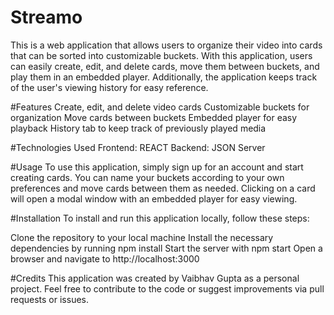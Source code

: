 # Streamo
This is a web application that allows users to organize their video into cards that can be sorted into customizable buckets. With this application, users can easily create, edit, and delete cards, move them between buckets, and play them in an embedded player. Additionally, the application keeps track of the user's viewing history for easy reference.

#Features
Create, edit, and delete video cards
Customizable buckets for organization
Move cards between buckets
Embedded player for easy playback
History tab to keep track of previously played media

#Technologies Used
Frontend: REACT
Backend: JSON Server

#Usage
To use this application, simply sign up for an account and start creating cards. You can name your buckets according to your own preferences and move cards between them as needed. Clicking on a card will open a modal window with an embedded player for easy viewing.

#Installation
To install and run this application locally, follow these steps:

Clone the repository to your local machine
Install the necessary dependencies by running npm install
Start the server with npm start
Open a browser and navigate to http://localhost:3000

#Credits
This application was created by Vaibhav Gupta as a personal project. Feel free to contribute to the code or suggest improvements via pull requests or issues.
